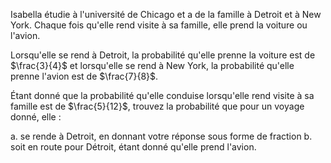 Isabella étudie à l'université de Chicago et a de la famille à Detroit et à New York. Chaque fois qu'elle rend visite à sa famille, elle prend la voiture ou l'avion.

Lorsqu'elle se rend à Detroit, la probabilité qu'elle prenne la voiture est de $\frac{3}{4}$ et lorsqu'elle se rend à New York, la probabilité qu'elle prenne l'avion est de $\frac{7}{8}$.

Étant donné que la probabilité qu'elle conduise lorsqu'elle rend visite à sa famille est de $\frac{5}{12}$, trouvez la probabilité que pour un voyage donné, elle :

a. se rende à Detroit, en donnant votre réponse sous forme de fraction 
b. soit en route pour Détroit, étant donné qu'elle prend l'avion.